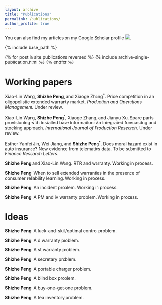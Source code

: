 ```yaml
---
layout: archive
title: "Publications"
permalink: /publications/
author_profile: true
---
```


You can also find my articles on my Google Scholar profile <a href='https://scholar.google.com/citations?user=V2KUfigAAAAJ&hl'><img src="https://img.shields.io/badge/citations%20-74-9cf?style=flat-square&logo=Google%20Scholar&labelColor=f6f6f6&color=9cf&style=flat&label=citations"></a>.

{% include base_path %}

{% for post in site.publications reversed %}
  {% include archive-single-publication.html %}
{% endfor %}

Working papers
======

Xiao-Lin Wang, <b>Shizhe Peng</b>, and Xiaoge Zhang<sup>*</sup>. Price competition in an oligopolistic extended warranty market. <i>Production and Operations Management</i>. Under review.

Xiao-Lin Wang, <b>Shizhe Peng</b><sup>*</sup>, Xiaoge Zhang, and Jianyu Xu. Spare parts provisioning with installed base information: An integrated forecasting and stocking approach. <i>International Journal of Production Research</i>. Under review.

Esther Yanfei Jin, Wei Jiang, and <b>Shizhe Peng</b><sup>*</sup>. Does moral hazard exist in auto insurance? New evidence from telematics data. To be submitted to <i>Finance Research Letters</i>.

<b>Shizhe Peng</b> and Xiao-Lin Wang. RTR and warranty. Working in process.

<b>Shizhe Peng</b>. When to sell extended warranties in the presence of consumer reliability learning. Working in process.

<b>Shizhe Peng</b>. An incident problem. Working in process.

<b>Shizhe Peng</b>. A PM and iv warranty problem. Working in process.

Ideas
======

<b>Shizhe Peng</b>. A luck-and-skill/optimal control problem.

<b>Shizhe Peng</b>. A d warranty problem.

<b>Shizhe Peng</b>. A st warranty problem.

<b>Shizhe Peng</b>. A secretary problem.

<b>Shizhe Peng</b>. A portable charger problem.

<b>Shizhe Peng</b>. A blind box problem.

<b>Shizhe Peng</b>. A buy-one-get-one problem.

<b>Shizhe Peng</b>. A tea inventory problem.
